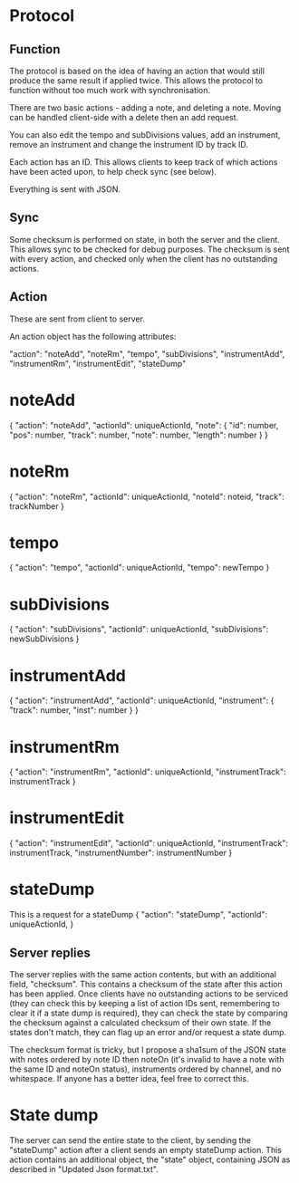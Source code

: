 Protocol
========

Function
--------

The protocol is based on the idea of having an action that would still produce
the same result if applied twice. This allows the protocol to function without
too much work with synchronisation.

There are two basic actions - adding a note, and deleting a note. Moving can be
handled client-side with a delete then an add request.

You can also edit the tempo and subDivisions values, add an instrument, remove
an instrument and change the instrument ID by track ID.

Each action has an ID. This allows clients to keep track of which actions have
been acted upon, to help check sync (see below).

Everything is sent with JSON.

Sync
----

Some checksum is performed on state, in both the server and the client. This
allows sync to be checked for debug purposes. The checksum is sent with every
action, and checked only when the client has no outstanding actions.

Action
------
These are sent from client to server.

An action object has the following attributes:

"action": "noteAdd", "noteRm", "tempo", "subDivisions", "instrumentAdd",
"instrumentRm", "instrumentEdit", "stateDump"

noteAdd
=======
{
  "action": "noteAdd",
  "actionId": uniqueActionId,
  "note": {
    "id": number,
    "pos": number,
    "track": number,
    "note": number,
    "length": number
  }
}

noteRm
======
{
  "action": "noteRm",
  "actionId": uniqueActionId,
  "noteId": noteid,
  "track": trackNumber
}

tempo
=====
{
  "action": "tempo",
  "actionId": uniqueActionId,
  "tempo": newTempo
}

subDivisions
============
{
  "action": "subDivisions",
  "actionId": uniqueActionId,
  "subDivisions": newSubDivisions
}

instrumentAdd
=============
{
  "action": "instrumentAdd",
  "actionId": uniqueActionId,
  "instrument": {
    "track": number,
    "inst": number
  }
}

instrumentRm
============
{
  "action": "instrumentRm",
  "actionId": uniqueActionId,
  "instrumentTrack": instrumentTrack
}

instrumentEdit
==============
{
  "action": "instrumentEdit",
  "actionId": uniqueActionId,
  "instrumentTrack": instrumentTrack,
  "instrumentNumber": instrumentNumber
}

stateDump
=========
This is a request for a stateDump
{
  "action": "stateDump",
  "actionId": uniqueActionId,
}

Server replies
--------------

The server replies with the same action contents, but with an additional field,
"checksum". This contains a checksum of the state after this action has been
applied. Once clients have no outstanding actions to be serviced (they can
check this by keeping a list of action IDs sent, remembering to clear it if a
state dump is required), they can check the state by comparing the checksum
against a calculated checksum of their own state. If the states don't match,
they can flag up an error and/or request a state dump.

The checksum format is tricky, but I propose a sha1sum of the JSON state with
notes ordered by note ID then noteOn (it's invalid to have a note with the same
ID and noteOn status), instruments ordered by channel, and no whitespace. If
anyone has a better idea, feel free to correct this.

State dump
==========

The server can send the entire state to the client, by sending the "stateDump"
action after a client sends an empty stateDump action. This action contains an
additional object, the "state" object, containing JSON as described in
"Updated Json format.txt".
